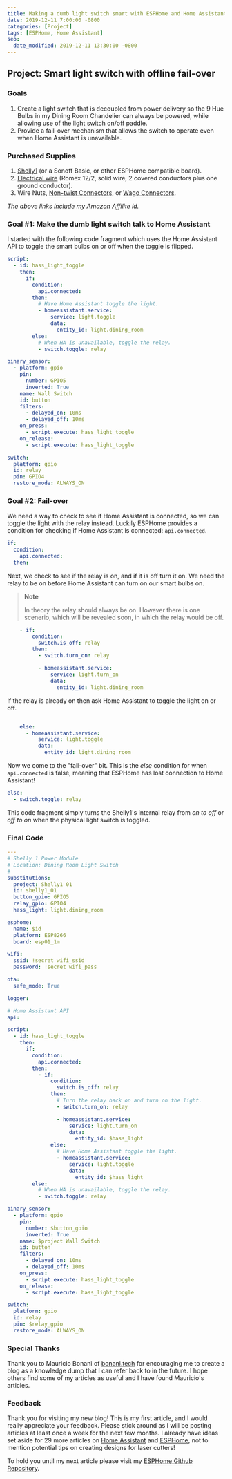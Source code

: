 ```yaml
---
title: Making a dumb light switch smart with ESPHome and Home Assistant
date: 2019-12-11 7:00:00 -0800
categories: [Project]
tags: [ESPHome, Home Assistant]
seo:
  date_modified: 2019-12-11 13:30:00 -0800
---
```


## Project: Smart light switch with offline fail-over

### Goals

1. Create a light switch that is decoupled from power delivery so the 9 Hue Bulbs in my Dining Room Chandelier can always be powered, 
while allowing use of the light switch on/off paddle.
2. Provide a fail-over mechanism that allows the switch to operate even when Home Assistant is unavailable.

### Purchased Supplies

1. [Shelly1][shelly1] (or a Sonoff Basic, or other ESPHome compatible board).
2. [Electrical wire][romex] (Romex 12/2, solid wire, 2 covered conductors plus one ground conductor).
3. Wire Nuts, [Non-twist Connectors][non-twist-connectors], or [Wago Connectors][wago].

*The above links include my Amazon Affilite id.*

### Goal #1: Make the dumb light switch talk to Home Assistant

I started with the following code fragment which uses the Home Assistant API to toggle the smart bulbs on or off when the toggle is flipped.

```yaml
script:
  - id: hass_light_toggle
    then:
      if:
        condition:
          api.connected:
        then:
          # Have Home Assistant toggle the light.
          - homeassistant.service:
              service: light.toggle
              data:
                entity_id: light.dining_room
        else:
          # When HA is unavailable, toggle the relay.
          - switch.toggle: relay

binary_sensor:
  - platform: gpio
    pin:
      number: GPIO5
      inverted: True
    name: Wall Switch
    id: button
    filters:
      - delayed_on: 10ms
      - delayed_off: 10ms
    on_press:
      - script.execute: hass_light_toggle
    on_release:
      - script.execute: hass_light_toggle

switch:
  platform: gpio
  id: relay
  pin: GPIO4
  restore_mode: ALWAYS_ON
```

### Goal #2: Fail-over

We need a way to check to see if Home Assistant is connected, so we can toggle the light with the relay instead. Luckily ESPHome provides a condition for checking if Home Assistant is connected: `api.connected`.

```yaml
if:
  condition:
    api.connected:
  then:
```

Next, we check to see if the relay is on, and if it is off turn it on. We need the relay to be on before Home Assistant can turn on our smart bulbs on.

> **Note**
>
> In theory the relay should always be on. However there is one scenerio, which will be revealed soon, in which the relay would be off.

```yaml
    - if:
        condition:
          switch.is_off: relay
        then:
          - switch.turn_on: relay

          - homeassistant.service:
              service: light.turn_on
              data:
                entity_id: light.dining_room
```

If the relay is already on then ask Home Assistant to toggle the light on or off.

```yaml

    else:
      - homeassistant.service:
          service: light.toggle
          data:
            entity_id: light.dining_room
```

Now we come to the "fail-over" bit. This is the *else* condition for when `api.connected` is false, meaning that ESPHome has lost connection to Home Assistant!

```yaml
else:
  - switch.toggle: relay
```

This code fragment simply turns the Shelly1's internal relay from *on to off* or *off to on* when the physical light switch is toggled.

### Final Code

```yaml
---
# Shelly 1 Power Module
# Location: Dining Room Light Switch
#
substitutions:
  project: Shelly1 01
  id: shelly1_01
  button_gpio: GPIO5
  relay_gpio: GPIO4
  hass_light: light.dining_room

esphome:
  name: $id
  platform: ESP8266
  board: esp01_1m

wifi:
  ssid: !secret wifi_ssid
  password: !secret wifi_pass

ota:
  safe_mode: True

logger:

# Home Assistant API
api:

script:
  - id: hass_light_toggle
    then:
      if:
        condition:
          api.connected:
        then:
          - if:
              condition:
                switch.is_off: relay
              then:
                # Turn the relay back on and turn on the light.
                - switch.turn_on: relay

                - homeassistant.service:
                    service: light.turn_on
                    data:
                      entity_id: $hass_light
              else:
                # Have Home Assistant toggle the light.
                - homeassistant.service:
                    service: light.toggle
                    data:
                      entity_id: $hass_light
        else:
          # When HA is unavailable, toggle the relay.
          - switch.toggle: relay

binary_sensor:
  - platform: gpio
    pin:
      number: $button_gpio
      inverted: True
    name: $project Wall Switch
    id: button
    filters:
      - delayed_on: 10ms
      - delayed_off: 10ms
    on_press:
      - script.execute: hass_light_toggle
    on_release:
      - script.execute: hass_light_toggle

switch:
  platform: gpio
  id: relay
  pin: $relay_gpio
  restore_mode: ALWAYS_ON
```

### Special Thanks

Thank you to Mauricio Bonani of [bonani.tech][bonanitech] for encouraging me to create a blog as a knowledge dump that I can refer back to in the future. I hope others find some of my articles as useful and I have found Mauricio's articles.

### Feedback

Thank you for visiting my new blog! This is my first article, and I would really appreciate your feedback. Please stick around as I will be
 posting articles at least once a week for the next few months. I already have ideas set aside for 29 more articles on [Home Assistant](/tags/home-assistant/) and [ESPHome](/tags/esphome/), not to mention potential tips on creating designs for laser cutters!

To hold you until my next article please visit my [ESPHome Github Repository][esphome-config].

[esphome-config]: https://github.com/brianhanifin/esphome-config
[bonanitech]: https://bonani.tech/

[shelly1]: https://www.amazon.com/gp/product/B07G33LNDY?ie=UTF8&tag=brianhanifi0d-20&camp=1789&linkCode=xm2&creativeASIN=B07G33LNDY
[romex]: https://www.amazon.com/gp/product/B0069F4CXQ?ie=UTF8&tag=brianhanifi0d-20&camp=1789&linkCode=xm2&creativeASIN=B0069F4CXQ
[non-twist-connectors]: https://www.amazon.com/gp/product/B07DW1QZF5/ref=as_li_tl?ie=UTF8&camp=1789&creative=9325&creativeASIN=B07DW1QZF5&linkCode=as2&tag=brianhanifi0d-20&linkId=b9b4a1708258bbb1a213949082a0eb84
[wago]: https://www.amazon.com/gp/product/B01N5JXOVF?ie=UTF8&tag=brianhanifi0d-20&camp=1789&linkCode=xm2&creativeASIN=B01N5JXOVF
